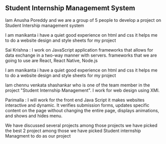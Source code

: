 ## Student Internship Managememt System

Iam Anusha Poreddy and we are a group of 5 people to develop a project on Student Intership management system



I am manikanta i have a quiet good experience on html and css it helps me to do a website design and style sheets for my project 


Sai Krishna : I work on JavaScript application frameworks that allows for data exchange in a two-way manner with servers. frameworks that we are going to use are React, React Native, Node.js


I am manikanta i have a quiet good experience on html and css it helps me to do a website design and style sheets for my project 

Iam chennu venkata shashankar who is one of the team member in the project "Student Internship Management". I work for web design using XMl.

Parimalla : I will work for the front end Java Script it makes websites interactive and dynamic. It verifies submission forms, updates specific content on the page without changing the entire page, displays animations, and shows and hides menu.

We have discussed several projects among those projects we have picked the best 2 project among those we have picked Student internship Managment to do as our project